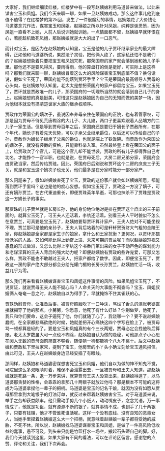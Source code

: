 
大家好，我们继续细读红楼。红楼梦中有一段写赵姨娘利用马道普来做法，以此来谋害宝玉和凤姐。我们今天来聊一聊，如果一旦赵姨娘成功，那么这件事儿他到底值不值得？在红楼梦的第25回，发生了一件很魔幻的事情，赵姨娘花了大价钱让马道婆念咒作法，谋害宝玉和凤姐。赵姨娘之所以针对凤姐，纯粹是谢思愤，因为凤姐一直看不上她，人前人后说训她就训她，一点情面都不留，赵姨娘早就怀恨在心，若能趁机致死凤姐，那赵姨娘就是大大的出了一口恶气。

而针对宝玉，是因为在赵姨娘的认知里，宝玉是他的儿子贾环继承家业的最大障碍，正如他和马道婆所说，果然法子灵验，把他俩人绝了，这家私还怕不是我们的？赵姨娘想象着只要把宝玉和凤姐咒死，那荣国府的家产就会落到她和她儿子手里。那他还不是要风得风，要雨得雨，他的算盘打的倒是挺好，可实际上是这样吗？那我们就来聊一聊，赵姨娘冒着这么大的风险谋害宝玉到底值不值？换句话说，假如宝玉死了，荣国府能不能落到贾环手里？宝玉是荣国府最高领导人贾母的心头肉，在赵姨娘的认知里，老太太是想把荣国府的家产都留给宝玉，如果宝玉死了，贾环就是贾政唯一的儿子，那荣国府的一切理所当然的就会落到自己儿子的身上。赵姨娘想的真是挺美，可惜这只是赵姨娘因为自己的无知而做的美梦一场，因为他根本就没有搞清楚世家大族的继承权顺序。

贾政作为荣国公的嫡次子，虽说因奉养母亲住在荣国府的正院，也有着管家权，可那是因为贾母不待见荒唐糊涂的大儿子、大儿媳，两口子更喜欢跟着人品端方的二儿子一家生活。但是等到贾母百年之后，荣国府还是要归于嫡长子贾赦所有，在那个年代，嫡长子有着先天优势，可以子承父业继承爵位，以后还可以传给自己的子孙，贾赦作为嫡长子继承了父亲的爵位，也就是端上了铁饭碗。而贾政作为荣国公的嫡次子，就没有袭爵的资格，只能靠科举入室。虽然最终皇上看在荣国公的面子上，给贾政次了个官儿，可是这个官儿却不能世袭，贾政的所有儿子都得靠自己考功名，才能挣个一官半职。也就是说，在贾母死后，大房二房兄弟分家，荣国府会由贾赦当家，然后传给贾琏。因此，荣国府日后别说和贾环这个二房的庶庶三子无关，就是和宝玉这个嫡次子也无关，他们最多是在分家时能分一部分家产。

那么问题来了，假如赵姨娘害死了宝玉，贾政的这份家产就会如赵姨娘所愿，都能落到贾环手里吗？这也是他的痴心妄想。假如宝玉死了，贾政这一方没了嫡子，可还有嫡孙贾兰。在古代重迪重长，即便贾珠英年早逝，可那也抹杀不了贾珠是贾政这一方嫡长子的事实。

那贾珠的儿子贾兰就是长房长孙，他的身份地位绝对是排在贾环这个庶出的三子前面的。就算宝玉死了，可王夫人还活着，李纨还活着。别看王夫人平时貌似不怎么在意贾兰，可真要是宝玉死了，赵姨娘要帮贾环算计家产，王夫人绝对不可能坐视不理，贾兰那可是他的亲孙子，王夫人背后站着的可是轩轩贺贺财大气粗的金陵王家，你赵姨娘那全家都是家生子的娘家，拿什么和王家抗衡？更何况，以贾环那猥琐低劣的人品，又如何能比得上勤奋上进、未来可期的贾兰呢？而以赵姨娘短视又愚蠢的形式做派，又怎么比得上李纨这个书香门第出来的女子不动声色的谋划能力和老谋深算的王夫人背后的强大助力呢？即便赵姨娘有贾政的些许宠爱，可那又怎么样，贾政不能也不敢越过王夫人，把家产都给了数字。因此，即便宝玉死了，贾政这一房的家产绝大部分都会分给光耀门楣的长房长孙贾兰，赵姨娘忙活一场，收益几乎为零。

那么我们再来看看赵姨娘谋害宝玉和凤姐这件事情的风险。如果凤姐宝玉死了，不说贾证，就说贾母王夫人能不疑心吗？人命关天的大事能不彻查吗？宝玉、凤姐叔嫂俩人奄奄一息之时，赵姨娘自以为得手了，早就掩饰不住其雀跃的心。

贾轶劝慰贾母，让准备后事，被贾母照脸吹了一口唾沫，骂烂了舌头的混账老婆直接就揭穿了他的那点，小舅舅，你愿意，他死了有什么好处？你别做梦，他死了，我只和你们要命，这会子逼死了他，你们就随了心了，我饶哪一个？要不说赵姨娘蠢呢，在全家都悲痛欲绝的时候，她就差把开心痛快这四个字写在脸上了，被贾母骂一顿都算是轻的了。要是宝玉和凤姐真的有个三长两短，贾母必定会找他秋后算账。老太太岁数虽大可一点也不糊涂，赵姨娘自认为做的隐秘，可他那点子小心思在阅人无数的贾母面前简直不够看，随便猜一猜都能猜个八九不离十。后文中赵姨娘和贾政私下里拉家常，提到了宝玉，他房里的小丫头小确立刻给宝玉通风报信。由此可见，王夫人在赵姨娘身边已经安插了有眼线。

那同样，赵姨娘和马道婆密谋想害死宝玉和凤姐，他们自以为做的神不知鬼不觉，可院里这么多双眼睛盯着，难保不会泄露出去，一旦被贾母和王夫人知道，那赵姨娘就是死路一条，退一万步来讲，就算贾母王夫人没查出来，赵姨娘得逞了，以马道婆那贪婪的性格，会乖乖的拿那几十两银子就放过他吗？那是根本不可能的这将成为马道婆拿捏他一辈子的把柄。马道婆是宝玉的记名干娘，就因为没有如愿从贾母那里拿到大笔银子的灯油订单，就反过来帮着赵姨娘害宝玉。对于马道婆来说，举手之劳却获益颇丰。他只需动手剪几个小纸人，动动嘴皮子，念念咒语，万一事情成了，他就是功臣，就有源源不断的银子，就算事情不成，也到手了几十两银子，只要有钱赚，他才不管谁死谁活呢。这样一个没有底线、没有良知的恶毒女人，当她手里捏着赵姨娘这么大一个把柄，就意味着赵姨娘一辈子都将受她的威胁，不死不休。所以说，赵姨娘找马道婆谋害宝玉和凤姐，是做了一件高风险低收益的蠢事，愚不可及，到头来只能是竹篮打水一场空，搬起石头砸自己的脚。好，我们今天就读到这里，如果大家有不同的看法，可以在评论区留言。感谢您的点赞、评论和关注，我们下次再会。


